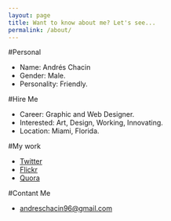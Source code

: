 ```yaml
---
layout: page
title: Want to know about me? Let's see...
permalink: /about/
---
```

#Personal

* Name: Andrés Chacin
* Gender: Male.
* Personality: Friendly.

#Hire Me

* Career: Graphic and Web Designer.
* Interested: Art, Design, Working, Innovating. 
* Location: Miami, Florida.

#My work
* [Twitter](https://twitter.com/AndresEXI)
* [Flickr](https://www.flickr.com/photos/130082601@N06/)
* [Quora](http://www.quora.com/Andres-Eloy-Chacin)

#Contant Me
* [andreschacin96@gmail.com](mailto:andreschacin96@gmail.com)
